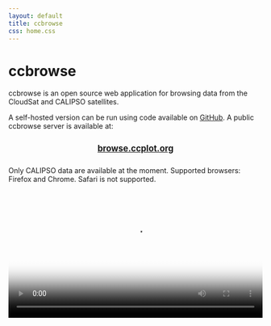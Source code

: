 ```yaml
---
layout: default
title: ccbrowse
css: home.css
---
```


ccbrowse
========

<p class="abstract">
ccbrowse is an open source web application for browsing data from the CloudSat
and CALIPSO satellites.
</p>

A self-hosted version can be run using code available on
<a href="https://github.com/peterkuma/ccbrowse">GitHub</a>. A public ccbrowse
server is available at:

<div style="text-align: center; font-size: 120%; margin: 1.5em; font-weight: bold">
<a href="https://browse.ccplot.org">browse.ccplot.org</a>
</div>

Only CALIPSO data are available at the moment. Supported browsers: Firefox and Chrome. Safari is not supported.

<video src="https://files.peterkuma.net/media/ey006c2yt7/ccbrowse.webm" poster="ccbrowse.png" style="width: 100%" autoplay="true" loop="true" controls="true"></video>

